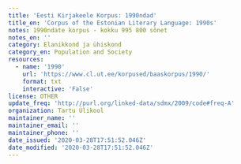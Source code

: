 ```yaml
---
title: 'Eesti Kirjakeele Korpus: 1990ndad'
title_en: 'Corpus of the Estonian Literary Language: 1990s'
notes: 1990ndate korpus - kokku 995 800 sõnet
notes_en: ''
category: Elanikkond ja ühiskond
category_en: Population and Society
resources:
  - name: '1990'
    url: 'https://www.cl.ut.ee/korpused/baaskorpus/1990/'
    format: txt
    interactive: 'False'
license: OTHER
update_freq: 'http://purl.org/linked-data/sdmx/2009/code#freq-A'
organization: Tartu Ülikool
maintainer_name: ''
maintainer_email: ''
maintainer_phone: ''
date_issued: '2020-03-28T17:51:52.046Z'
date_modified: '2020-03-28T17:51:52.046Z'
---
```


